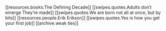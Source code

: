 
[[resources.books.The Defining Decade]]
[[swipes.quotes.Adults don’t emerge They’re made]]
[[swipes.quotes.We are born not all at once, but by bits]]
[[resources.people.Erik Erikson]]
[[swipes.quotes.Yes is how you get your first job]]
[[archive.weak ties]]
